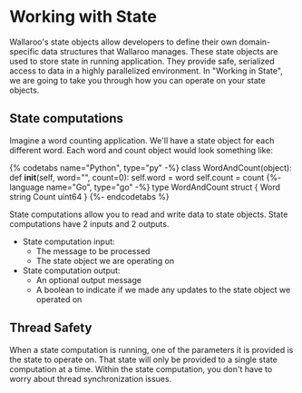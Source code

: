 # Working with State

Wallaroo's state objects allow developers to define their own domain-specific data structures that Wallaroo manages. These state objects are used to store state in running application. They provide safe, serialized access to data in a highly parallelized environment. In "Working in State", we are going to take you through how you can operate on your state objects.

## State computations

Imagine a word counting application. We'll have a state object for each different word. Each word and count object would look something like:

{% codetabs name="Python", type="py" -%}
class WordAndCount(object):
    def __init__(self, word="", count=0):
        self.word = word
        self.count = count
{%- language name="Go", type="go" -%}
type WordAndCount struct {
  Word string
  Count uint64
}
{%- endcodetabs %}

State computations allow you to read and write data to state objects. State computations have 2 inputs and 2 outputs. 

* State computation input:
  - The message to be processed
  - The state object we are operating on
* State computation output:
  - An optional output message
  - A boolean to indicate if we made any updates to the state object we operated on

## Thread Safety

When a state computation is running, one of the parameters it is provided is the state to operate on. That state will only be provided to a single state computation at a time. Within the state computation, you don't have to worry about thread synchronization issues. 
